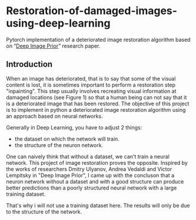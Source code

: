 # Restoration-of-damaged-images-using-deep-learning

Pytorch implementation of a deteriorated image restoration algorithm based on “[Deep Image Prior](https://dmitryulyanov.github.io/deep_image_prior)” research paper.

## Introduction

When an image has deteriorated, that is to say that some of the visual content is lost, it is sometimes important to perform a restoration step "inpainting". This step usually involves recreating visual information at damaged locations (see Figure 1) so that a human being can not say that it is a deteriorated image that has been restored.
The objective of this project is to implement in python a deteriorated image restoration algorithm using an approach based on neural networks.

Generally in Deep Learning, you have to adjust 2 things:
- the dataset on which the network will train.
- the structure of the neuron network.

One can naively think that without a dataset, we can't train a neural network. This project of image restoration proves the opposite.
Inspired by the works of researchers Dmitry Ulyanov, Andrea Vedaldi and Victor Lempitsky in "Deep Image Prior", I came up with the concluson that a neuron network without a dataset and with a good structure can produce better predictions than a poorly structured neural network with a large training dataset.

That's why i will not use a training dataset here. The results will only be due to the structure of the network.

